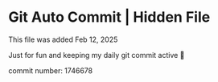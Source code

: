 # Git Auto Commit | Hidden File

This file was added Feb 12, 2025

Just for fun and keeping my daily git commit active 🤪

commit number: 1746678
